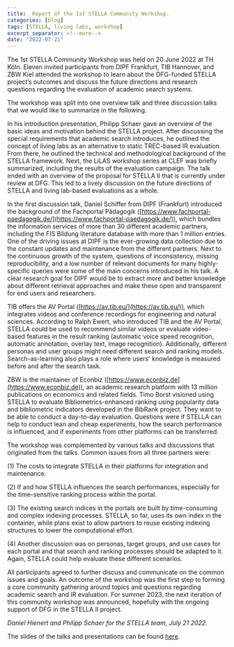 ```yaml
---
title:  Report of the 1st STELLA Community Workshop.
categories: [blog]
tags: [STELLA, living labs, workshop]
excerpt_separator: <!--more-->
date: "2022-07-21"
---
```

The 1st STELLA Community Workshop was held on 20 June 2022 at TH Köln. Eleven invited participants from DIPF Frankfurt, TIB Hannover, and ZBW Kiel attended the workshop to learn about the DFG-funded STELLA project’s outcomes and discuss the future directions and research questions regarding the evaluation of academic search systems. 

<!--more-->

The workshop was split into one overview talk and three discussion talks that we would like to summarize in the following. 

In his introduction presentation, Philipp Schaer gave an overview of the basic ideas and motivation behind the STELLA project. After discussing the special requirements that academic search introduces, he outlined the concept of living labs as an alternative to static TREC-based IR evaluation. From there, he outlined the technical and methodological background of the STELLA framework. Next, the LiLAS workshop series at CLEF was briefly summarized, including the results of the evaluation campaign. The talk ended with an overview of the proposal for STELLA II that is currently under review at DFG. This led to a lively discussion on the future directions of STELLA and living lab-based evaluations as a whole.  

In the first discussion talk, Daniel Schiffer from DIPF (Frankfurt) introduced the background of the Fachportal Pädagogik ([https://www.fachportal-paedagogik.de/](https://www.fachportal-paedagogik.de/)), which bundles the information services of more than 30 different academic partners, including the FIS Bildung literature database with more than 1 million entries. One of the driving issues at DIPF is the ever-growing data collection due to the constant updates and maintenance from the different partners. Next to the continuous growth of the system, questions of inconsistency, missing reproducibility, and a low number of relevant documents for many highly-specific queries were some of the main concerns introduced in his talk. A clear research goal for DIPF would be to extract more and better knowledge about different retrieval approaches and make these open and transparent for end users and researchers. 

TIB offers the AV Portal ([https://av.tib.eu/](https://av.tib.eu/)), which integrates videos and conference recordings for engineering and natural sciences. According to Ralph Ewert, who introduced TIB and the AV Portal, STELLA could be used to recommend similar videos or evaluate video-based features in the result ranking (automatic voice speed recognition, automatic annotation, overlay text, image recognition). Additionally, different personas and user groups might need different search and ranking models. Search-as-learning also plays a role where users' knowledge is measured before and after the search task.

ZBW is the maintainer of Econbiz ([https://www.econbiz.de](https://www.econbiz.de)), an academic research platform with 13 million publications on economics and related fields. Timo Borst visioned using STELLA to evaluate Bibliometrics-enhanced ranking using popularity data and bibliometric indicators developed in the BibRank project. They want to be able to conduct a day-to-day evaluation. Questions were if STELLA can help to conduct lean and cheap experiments, how the search performance is influenced, and if experiments from other platforms can be transferred.

The workshop was complemented by various talks and discussions that originated from the talks. Common issues from all three partners were: 

(1) The costs to integrate STELLA in their platforms for integration and maintenance.

(2) If and how STELLA influences the search performances, especially for the time-sensitive ranking process within the portal. 

(3) The existing search indices in the portals are built by time-consuming and complex indexing processes. STELLA, so far, uses its own index in the container, while plans exist to allow partners to reuse existing indexing structures to lower the computational effort.

(4)  Another discussion was on personas, target groups, and use cases for each portal and that search and ranking processes should be adapted to it. Again, STELLA could help evaluate these different scenarios. 

All participants agreed to further discuss and communicate on the common issues and goals. An outcome of the workshop was the first step to forming a core community gathering around topics and questions regarding academic search and IR evaluation. For summer 2023, the next iteration of this community workshop was announced, hopefully with the ongoing support of DFG in the STELLA II project. 

*Daniel Hienert and Philipp Schaer for the STELLA team, July 21 2022.* 


The slides of the talks and presentations can be found [here](https://github.com/stella-project/stella-project.github.io/tree/main/static/pdf).